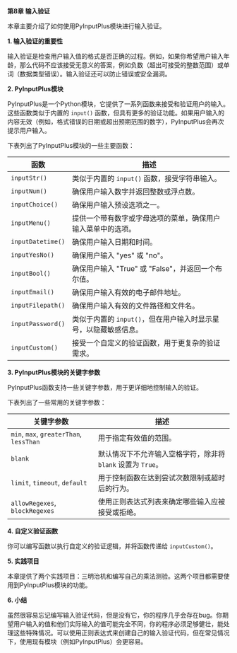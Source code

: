 **第8章 输入验证**

本章主要介绍了如何使用PyInputPlus模块进行输入验证。

**1. 输入验证的重要性**

输入验证是检查用户输入值的格式是否正确的过程。例如，如果你希望用户输入年龄，那么代码不应该接受无意义的答案，例如负数（超出可接受的整数范围）或单词（数据类型错误）。输入验证还可以防止错误或安全漏洞。

**2. PyInputPlus模块**

PyInputPlus是一个Python模块，它提供了一系列函数来接受和验证用户的输入。这些函数类似于内置的 `input()` 函数，但具有更多的验证功能。如果用户输入的内容无效（例如，格式错误的日期或超出预期范围的数字），PyInputPlus会再次提示用户输入。

下表列出了PyInputPlus模块的一些主要函数：

| 函数              | 描述                                                         |
| ----------------- | ------------------------------------------------------------ |
| `inputStr()`      | 类似于内置的 `input()` 函数，接受字符串输入。                |
| `inputNum()`      | 确保用户输入数字并返回整数或浮点数。                         |
| `inputChoice()`   | 确保用户输入预设选项之一。                                   |
| `inputMenu()`     | 提供一个带有数字或字母选项的菜单，确保用户输入菜单中的选项。 |
| `inputDatetime()` | 确保用户输入日期和时间。                                     |
| `inputYesNo()`    | 确保用户输入 "yes" 或 "no"。                                 |
| `inputBool()`     | 确保用户输入 "True" 或 "False"，并返回一个布尔值。           |
| `inputEmail()`    | 确保用户输入有效的电子邮件地址。                             |
| `inputFilepath()` | 确保用户输入有效的文件路径和文件名。                         |
| `inputPassword()` | 类似于内置的 `input()`，但在用户输入时显示星号，以隐藏敏感信息。 |
| `inputCustom()`   | 接受一个自定义的验证函数，用于更复杂的验证需求。             |

**3. PyInputPlus模块的关键字参数**

PyInputPlus函数支持一些关键字参数，用于更详细地控制输入的验证。

下表列出了一些常用的关键字参数：

| 关键字参数                              | 描述                                                         |
| --------------------------------------- | ------------------------------------------------------------ |
| `min`, `max`, `greaterThan`, `lessThan` | 用于指定有效值的范围。                                       |
| `blank`                                 | 默认情况下不允许输入空格字符，除非将 `blank` 设置为 `True`。 |
| `limit`, `timeout`, `default`           | 用于控制函数在达到尝试次数限制或超时后的行为。               |
| `allowRegexes`, `blockRegexes`          | 使用正则表达式列表来确定哪些输入应被接受或拒绝。             |



**4. 自定义验证函数**

你可以编写函数以执行自定义的验证逻辑，并将函数传递给 `inputCustom()`。

**5. 实践项目**

本章提供了两个实践项目：三明治机和编写自己的乘法测验。这两个项目都需要使用到PyInputPlus模块的功能。

**6. 小结**

虽然很容易忘记编写输入验证代码，但是没有它，你的程序几乎会存在bug。你期望用户输入的值和他们实际输入的值可能完全不同，你的程序必须足够健壮，能处理这些特殊情况。可以使用正则表达式来创建自己的输入验证代码，但在常见情况下，使用现有模块（例如PyInputPlus）会更容易。